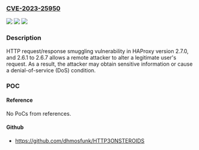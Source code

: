 ### [CVE-2023-25950](https://cve.mitre.org/cgi-bin/cvename.cgi?name=CVE-2023-25950)
![](https://img.shields.io/static/v1?label=Product&message=HAProxy&color=blue)
![](https://img.shields.io/static/v1?label=Version&message=n%2Fa&color=blue)
![](https://img.shields.io/static/v1?label=Vulnerability&message=Inconsistent%20interpretation%20of%20HTTP%20requests%20('HTTP%20Request%2FResponse%20Smuggling')&color=brighgreen)

### Description

HTTP request/response smuggling vulnerability in HAProxy version 2.7.0, and 2.6.1 to 2.6.7 allows a remote attacker to alter a legitimate user's request. As a result, the attacker may obtain sensitive information or cause a denial-of-service (DoS) condition.

### POC

#### Reference
No PoCs from references.

#### Github
- https://github.com/dhmosfunk/HTTP3ONSTEROIDS

